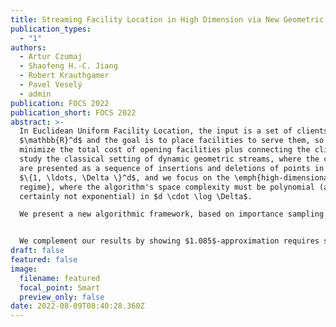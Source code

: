 ```yaml
---
title: Streaming Facility Location in High Dimension via New Geometric Hashing
publication_types:
  - "1"
authors:
  - Artur Czumaj
  - Shaofeng H.-C. Jiang
  - Robert Krauthgamer
  - Pavel Veselý
  - admin
publication: FOCS 2022
publication_short: FOCS 2022
abstract: >-
  In Euclidean Uniform Facility Location, the input is a set of clients in
  $\mathbb{R}^d$ and the goal is to place facilities to serve them, so as to
  minimize the total cost of opening facilities plus connecting the clients. We
  study the classical setting of dynamic geometric streams, where the clients
  are presented as a sequence of insertions and deletions of points in the grid
  $\{1, \ldots, \Delta \}^d$, and we focus on the \emph{high-dimensional
  regime}, where the algorithm's space complexity must be polynomial (and
  certainly not exponential) in $d \cdot \log \Delta$.

  We present a new algorithmic framework, based on importance sampling from the stream, for $O(1)$-approximation of the optimal cost using only ${\rm poly}(d\cdot \log \Delta)$ space. This framework is easy to implement in two passes, one for sampling points and the other for estimating their contribution. Over random-order streams, we can extend this to a one-pass algorithm by using the two halves of the stream separately. Our main result, for arbitrary-order streams, computes $O(d^{1.5})$-approximation in one pass by using the new framework but combining the two passes differently. This improves upon previous algorithms that either need space exponential in d or only guarantee $O(d \cdot \log^2\Delta)$-approximation, and therefore our algorithms for high-dimensional streams are the first to avoid the $O(\log \Delta)$-factor in approximation that is inherent to the widely-used quadtree decomposition. Our improvement is achieved by employing a geometric hashing scheme that maps points in $\mathbb{R}^d$ into buckets of bounded diameter, with the key property that every point set of small-enough diameter is hashed into at most poly(d) distinct buckets.


  We complement our results by showing $1.085$-approximation requires space exponential in ${\rm poly}(d \cdot \log \Delta)$, even for insertion-only streams.
draft: false
featured: false
image:
  filename: featured
  focal_point: Smart
  preview_only: false
date: 2022-08-09T08:40:28.360Z
---
```


